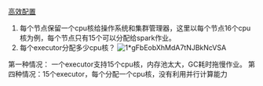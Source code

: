 [高效配置](https://medium.com/expedia-group-tech/part-3-efficient-executor-configuration-for-apache-spark-b4602929262)

1. 每个节点保留一个cpu核给操作系统和集群管理器，这里以每个节点16个cpu核为例，每个节点只有15个可以分配给spark作业。
2. 每个executor分配多少cpu核？
   ![1*gFbEobXhMdA7tNJBkNcVSA](https://piggo-picture.oss-cn-hangzhou.aliyuncs.com/image/1*gFbEobXhMdA7tNJBkNcVSA.jpeg)

第一种情况： 一个executor支持15个cpu核，内存池太大，GC耗时拖慢作业。
第四种情况：15个executor，每个分配一个cpu核，没有利用并行计算能力
